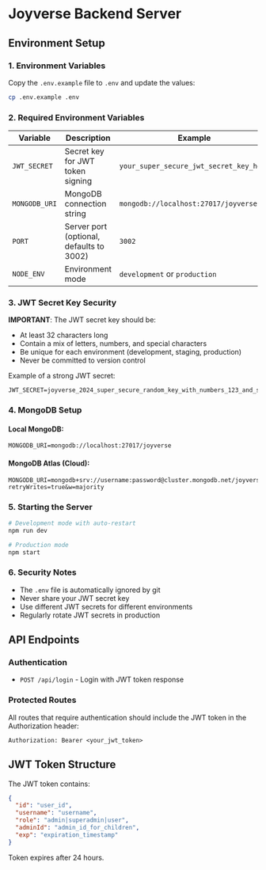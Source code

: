 # Joyverse Backend Server

## Environment Setup

### 1. Environment Variables

Copy the `.env.example` file to `.env` and update the values:

```bash
cp .env.example .env
```

### 2. Required Environment Variables

| Variable | Description | Example |
|----------|-------------|---------|
| `JWT_SECRET` | Secret key for JWT token signing | `your_super_secure_jwt_secret_key_here` |
| `MONGODB_URI` | MongoDB connection string | `mongodb://localhost:27017/joyverse` |
| `PORT` | Server port (optional, defaults to 3002) | `3002` |
| `NODE_ENV` | Environment mode | `development` or `production` |

### 3. JWT Secret Key Security

**IMPORTANT**: The JWT secret key should be:
- At least 32 characters long
- Contain a mix of letters, numbers, and special characters
- Be unique for each environment (development, staging, production)
- Never be committed to version control

Example of a strong JWT secret:
```
JWT_SECRET=joyverse_2024_super_secure_random_key_with_numbers_123_and_symbols_!@#
```

### 4. MongoDB Setup

#### Local MongoDB:
```
MONGODB_URI=mongodb://localhost:27017/joyverse
```

#### MongoDB Atlas (Cloud):
```
MONGODB_URI=mongodb+srv://username:password@cluster.mongodb.net/joyverse?retryWrites=true&w=majority
```

### 5. Starting the Server

```bash
# Development mode with auto-restart
npm run dev

# Production mode
npm start
```

### 6. Security Notes

- The `.env` file is automatically ignored by git
- Never share your JWT secret key
- Use different JWT secrets for different environments
- Regularly rotate JWT secrets in production

## API Endpoints

### Authentication
- `POST /api/login` - Login with JWT token response

### Protected Routes
All routes that require authentication should include the JWT token in the Authorization header:
```
Authorization: Bearer <your_jwt_token>
```

## JWT Token Structure

The JWT token contains:
```json
{
  "id": "user_id",
  "username": "username",
  "role": "admin|superadmin|user",
  "adminId": "admin_id_for_children",
  "exp": "expiration_timestamp"
}
```

Token expires after 24 hours.
